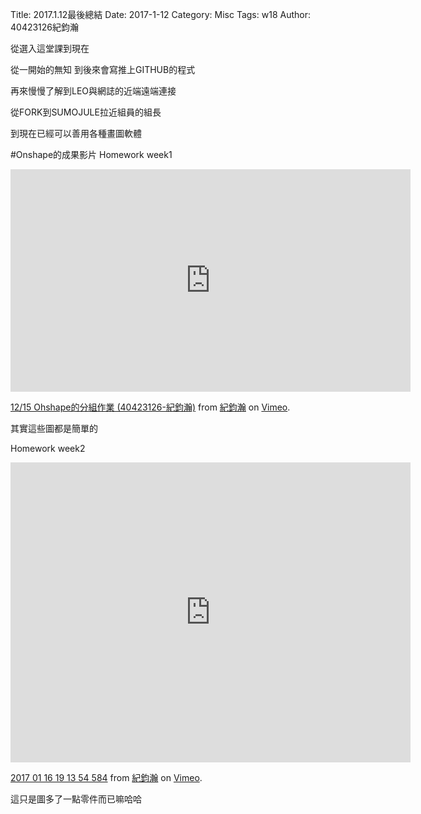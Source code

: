 Title: 2017.1.12最後總結
Date: 2017-1-12
Category: Misc
Tags: w18
Author: 40423126紀鈞瀚



<!-- PELICAN_END_SUMMARY -->
從選入這堂課到現在

從一開始的無知
到後來會寫推上GITHUB的程式

再來慢慢了解到LEO與網誌的近端遠端連接

從FORK到SUMOJULE拉近組員的組長

到現在已經可以善用各種畫圖軟體


#Onshape的成果影片
Homework week1
<iframe src="https://player.vimeo.com/video/199524564" width="640" height="356" frameborder="0" webkitallowfullscreen mozallowfullscreen allowfullscreen></iframe>
<p><a href="https://vimeo.com/199524564">12/15 Ohshape的分組作業 (40423126-紀鈞瀚)</a> from <a href="https://vimeo.com/user60322140">紀鈞瀚</a> on <a href="https://vimeo.com">Vimeo</a>.</p>

其實這些圖都是簡單的

Homework week2
<iframe src="https://player.vimeo.com/video/199645189" width="640" height="480" frameborder="0" webkitallowfullscreen mozallowfullscreen allowfullscreen></iframe>
<p><a href="https://vimeo.com/199645189">2017 01 16 19 13 54 584</a> from <a href="https://vimeo.com/user60322140">紀鈞瀚</a> on <a href="https://vimeo.com">Vimeo</a>.</p>

這只是圖多了一點零件而已嘛哈哈


